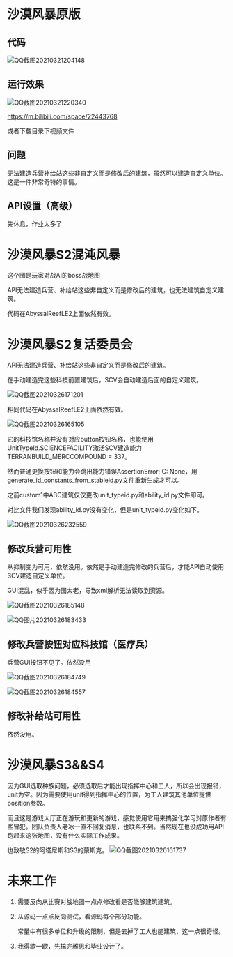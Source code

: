 # 沙漠风暴原版

## 代码

![QQ截图20210321204148](QQ截图20210321204148.png)

## 运行效果

![QQ截图20210321220340](QQ截图20210321220340.png)

https://m.bilibili.com/space/22443768

或者下载目录下视频文件
## 问题
无法建造兵营补给站这些非自定义而是修改后的建筑，虽然可以建造自定义单位。这是一件非常奇特的事情。





## API设置（高级）
先休息，作业太多了

# 沙漠风暴S2混沌风暴
这个图是玩家对战AI的boss战地图

API无法建造兵营、补给站这些非自定义而是修改后的建筑，也无法建筑自定义建筑。

代码在AbyssalReefLE2上面依然有效。

# 沙漠风暴S2复活委员会
API无法建造兵营、补给站这些非自定义而是修改后的建筑。

在手动建造完这些科技前置建筑后，SCV会自动建造后面的自定义建筑。

![QQ截图20210326171201](QQ截图20210326171201.png)

相同代码在AbyssalReefLE2上面依然有效。

![QQ截图20210326165105](QQ截图20210326165105.png)

它的科技馆名称并没有对应button按钮名称，也能使用UnitTypeId.SCIENCEFACILITY激活SCV建造能力TERRANBUILD_MERCCOMPOUND = 337。

然而普通更换按钮和能力会跳出能力错误AssertionError: C: None，用generate_id_constants_from_stableid.py文件重新生成才可以。

之前custom1中ABC建筑仅仅更改unit_typeid.py和ability_id.py文件即可。

对比文件我们发现ability_id.py没有变化，但是unit_typeid.py变化如下。

![QQ截图20210326232559](QQ截图20210326232559.png)

## 修改兵营可用性

从抑制变为可用，依然没用。依然是手动建造完修改的兵营后，才能API自动使用SCV建造自定义单位。

GUI混乱，似乎因为图太老，导致xml解析无法读取到资源。

![QQ截图20210326185148](QQ截图20210326185148.png)

![QQ图片20210326183433](QQ图片20210326183433.png)

## 修改兵营按钮对应科技馆（医疗兵）

兵营GUI按钮不见了。依然没用

![QQ截图20210326184749](QQ截图20210326184749.png)

![QQ截图20210326184557](QQ截图20210326184557.png)

## 修改补给站可用性

依然没用。

# 沙漠风暴S3&&S4

因为GUI选取种族问题，必须选取后才能出现指挥中心和工人，所以会出现报错，unit为空。因为需要使用unit得到指挥中心的位置，为工人建筑其他单位提供position参数。

而且这是游戏大厅正在游玩和更新的游戏，感觉使用它用来搞强化学习对原作者有些冒犯。团队负责人老冰一直不回复消息，也联系不到。当然现在也没成功用API跑起来这张地图，没有什么实际工作成果。

也致敬S2的阿塔尼斯和S3的蒙斯克。
![QQ截图20210326161737](QQ截图20210326161737.png)

# 未来工作
1. 需要反向从比赛对战地图一点点修改看是否能够建筑建筑。

2. 从源码一点点反向测试，看源码每个部分功能。
	
	常量中有很多单位和升级的限制，但是去掉了工人也能建筑，这一点很奇怪。
	
3. 我得歇一歇，先搞完雅思和毕业设计了。